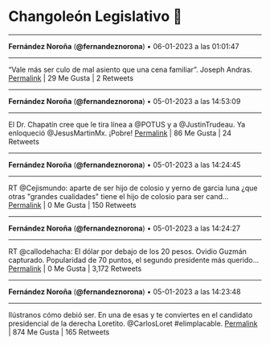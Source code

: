 # Changoleón Legislativo 🙈
*****
**Fernández Noroña** (**@fernandeznorona**) • 06-01-2023 a las 01:01:47
*****
“Vale más ser culo de mal asiento que una cena familiar”. Joseph Andras.
[Permalink](https://twitter.com/fernandeznorona/status/1611286897996828672) | 29 Me Gusta | 2 Retweets
*****
**Fernández Noroña** (**@fernandeznorona**) • 05-01-2023 a las 14:53:09
*****
El Dr. Chapatín cree que le tira línea a @POTUS y a @JustinTrudeau. Ya enloqueció @JesusMartinMx. ¡Pobre!
[Permalink](https://twitter.com/fernandeznorona/status/1611133732684972034) | 86 Me Gusta | 24 Retweets
*****
**Fernández Noroña** (**@fernandeznorona**) • 05-01-2023 a las 14:24:45
*****
RT @Cejismundo: aparte de ser hijo de colosio y yerno de garcia luna ¿que otras "grandes cualidades" tiene el hijo de colosio para ser cand…
[Permalink](https://twitter.com/fernandeznorona/status/1611126584152395777) | 0 Me Gusta | 150 Retweets
*****
**Fernández Noroña** (**@fernandeznorona**) • 05-01-2023 a las 14:24:27
*****
RT @callodehacha: El dólar por debajo de los 20 pesos.
Ovidio Guzmán capturado.
Popularidad de 70 puntos, el segundo presidente más querido…
[Permalink](https://twitter.com/fernandeznorona/status/1611126508151521281) | 0 Me Gusta | 3,172 Retweets
*****
**Fernández Noroña** (**@fernandeznorona**) • 05-01-2023 a las 14:23:48
*****
Ilústranos cómo debió ser. En una de esas y te conviertes en el candidato presidencial de la derecha Loretito. @CarlosLoret #elimplacable.
[Permalink](https://twitter.com/fernandeznorona/status/1611126343365808128) | 874 Me Gusta | 165 Retweets